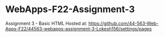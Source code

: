 # WebApps-F22-Assignment-3
Assignment 3 - Basic HTML
Hosted at: https://github.com/44-563-Web-Apps-F22/44563-webapps-assignment-3-Lokesh156/settings/pages